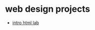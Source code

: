 # web design projects

<ul>
    <li><a href="intro-html/index.html" target=_blank>intro html lab</li>
</ul>